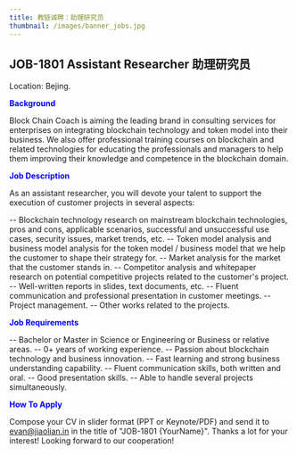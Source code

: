 ```yaml
---
title: 教链诚聘：助理研究员
thumbnail: /images/banner_jobs.jpg
---
```


## JOB-1801 Assistant Researcher 助理研究员

Location: Bejing.

<span style="color:blue;font-weight:bold">Background</span>

Block Chain Coach is aiming the leading brand in consulting services for enterprises on integrating blockchain technology and token model into their business. We also offer professional training courses on blockchain and related technologies for educating the professionals and managers to help them improving their knowledge and competence in the blockchain domain.

<span style="color:blue;font-weight:bold">Job Description</span>

As an assistant researcher, you will devote your talent to support the execution of customer projects in several aspects:

-- Blockchain technology research on mainstream blockchain technologies, pros and cons, applicable scenarios, successful and unsuccessful use cases, security issues, market trends, etc.
-- Token model analysis and business model analysis for the token model / business model that we help the customer to shape their strategy for.
-- Market analysis for the market that the customer stands in.
-- Competitor analysis and whitepaper research on potential competitive projects related to the customer's project.
-- Well-written reports in slides, text documents, etc.
-- Fluent communication and professional presentation in customer meetings.
-- Project management.
-- Other works related to the projects.

<span style="color:blue;font-weight:bold">Job Requirements</span>

-- Bachelor or Master in Science or Engineering or Business or relative areas.
-- 0+ years of working experience.
-- Passion about blockchain technology and business innovation.
-- Fast learning and strong business understanding capability.
-- Fluent communication skills, both written and oral.
-- Good presentation skills.
-- Able to handle several projects simultaneously.

<span style="color:blue;font-weight:bold">How To Apply</span>

Compose your CV in slider format (PPT or Keynote/PDF) and send it to evan@jiaolian.in in the title of "JOB-1801 {YourName}". Thanks a lot for your interest! Looking forward to our cooperation!

